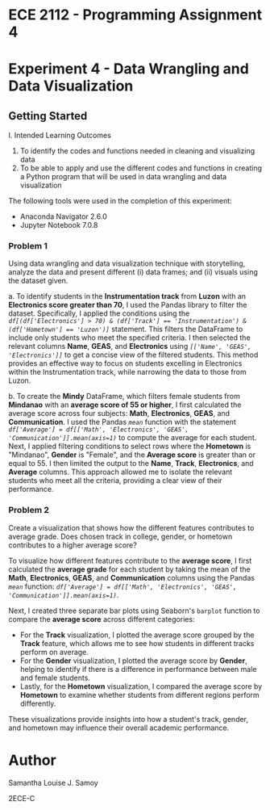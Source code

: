 # ECE 2112 - Programming Assignment 4
# Experiment 4 - Data Wrangling and Data Visualization
## Getting Started
I. Intended Learning Outcomes
1. To identify the codes and functions needed in cleaning and visualizing data
2. To be able to apply and use the different codes and functions in creating a Python program that will be used in data wrangling and data visualization

The following tools were used in the completion of this experiment:
- Anaconda Navigator 2.6.0
- Jupyter Notebook 7.0.8

### Problem 1
Using data wrangling and data visualization technique with storytelling, analyze the data and present different (i) data frames; and (ii) visuals using the dataset given.

a. To identify students in the **Instrumentation track** from **Luzon** with an **Electronics score greater than 70**, I used the Pandas library to filter the dataset. Specifically, I applied the conditions using the _`df[(df['Electronics'] > 70) & (df['Track'] == 'Instrumentation') & (df['Hometown'] == 'Luzon')]`_ statement. This filters the DataFrame to include only students who meet the specified criteria. I then selected the relevant columns **Name**, **GEAS**, and **Electronics** using _`[['Name', 'GEAS', 'Electronics']]`_ to get a concise view of the filtered students. This method provides an effective way to focus on students excelling in Electronics within the Instrumentation track, while narrowing the data to those from Luzon.

b. To create the **Mindy** DataFrame, which filters female students from **Mindanao** with an **average score of 55 or higher**, I first calculated the average score across four subjects: **Math**, **Electronics**, **GEAS**, and **Communication**. I used the Pandas _`mean`_ function with the statement _`df['Average'] = df[['Math', 'Electronics', 'GEAS', 'Communication']].mean(axis=1)`_ to compute the average for each student. Next, I applied filtering conditions to select rows where the **Hometown** is "Mindanao", **Gender** is "Female", and the **Average score** is greater than or equal to 55. I then limited the output to the **Name**, **Track**, **Electronics**, and **Average** columns. This approach allowed me to isolate the relevant students who meet all the criteria, providing a clear view of their performance.

### Problem 2
Create a visualization that shows how the different features contributes to average grade. Does chosen track in college, gender, or hometown contributes to a higher average score?

To visualize how different features contribute to the **average score**, I first calculated the **average grade** for each student by taking the mean of the **Math**, **Electronics**, **GEAS**, and **Communication** columns using the Pandas _`mean`_ function: _`df['Average'] = df[['Math', 'Electronics', 'GEAS', 'Communication']].mean(axis=1)`_. 

Next, I created three separate bar plots using Seaborn's `barplot` function to compare the **average score** across different categories:
- For the **Track** visualization, I plotted the average score grouped by the **Track** feature, which allows me to see how students in different tracks perform on average.
- For the **Gender** visualization, I plotted the average score by **Gender**, helping to identify if there is a difference in performance between male and female students.
- Lastly, for the **Hometown** visualization, I compared the average score by **Hometown** to examine whether students from different regions perform differently.

These visualizations provide insights into how a student's track, gender, and hometown may influence their overall academic performance.

# Author
Samantha Louise J. Samoy

2ECE-C

